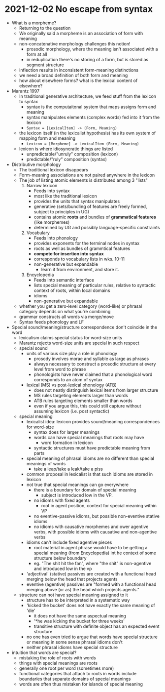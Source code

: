 # 2021-12-02 No escape from syntax

* What is a morpheme?
  * Returning to the question
  * We originally said a morpheme is an association of form with meaning
  * non-concatenative morphology challenges this notion!
    * prosodic morphology, where the meaning isn't associated with a form at all
    * in reduplication there's no storing of a form, but is stored as segment structure
  * inflection results in inconsistent form-meaning distinctions
  * we need a broad definition of both form and meaning
  * how about elsewhere forms? what is the lexical content of elsewhere?
* Marantz 1997
  * In traditional generative architecture, we feed stuff from the lexicon to syntax
    * syntax is the computaitonal system that maps assigns form and meaning
    * syntax manipulates elements (complex words) fed into it from the lexicon
    * `Syntax = [LexicalItem] -> (Form, Meaning)`
  * the lexicon itself (in the lexicalist hypothesis) has its own system of mapping form and meaning
    * `Lexicon = [Morpheme] -> LexicalItem (Form, Meaning)`
  * lexicon is where idiosyncratic things are listed
    * unpredictable/"unruly" composition (lexicon)
    * predictable/"ruly" composition (syntax)
* Distributive morphology
  * The traditional lexicon disappears 
  * Form-meaning associations are not paired anywhere in the lexicon
  * The job of listing atomic elements is distributed among 3 "lists"
    1. Narrow lexicon 
       * Feeds into syntax 
       * most like the traditional lexicon
       * provides the units that syntax manipulates
       * generative (sets/bundling of features are freely formed, subject to principles in UG)
       * contains atomic **roots** and bundles of **grammatical features** (like morphemes)
       * determined by UG and possibly language-specific constraints
    2. Vocabulary
       * Feeds into phonology 
       * provides exponents for the terminal nodes in syntax
       * roots as well as bundles of grammtical features
       * **compete for insertion into syntax**
       * corresponds to vocabulary lists in wks. 10-11
       * non-generative but expandable
         * learn it from environment, and store it.
    3. Encyclopedia 
       * Feeds into semantic interface 
       * lists special meaning of particular rules, relative to syntactic context of roots, within local domains
       * idioms
       * non-generative but expandable
  * whether you get a zero-level category (word-like) or phrasal category depends on what you're combining
  * grammar constructs all words via merge/move
  * Syntax feeds phonology and LF
* Special sound/meaning/structure correspondence don't coincide in the word
  * lexicalism claims special status for word-size units
  * Marantz rejects word-size units are special in such respect
  * special sound
    * units of various size play a role in phonology 
      * prosody involves morae and syllable as large as phrases
      * always necessary to construct a prosodic structure at every level from word to phrase
      * phonologists have never claimed that a phonological word corresponds to an atom of syntax
    * lexical (MS) vs post-lexical phonology (ATB)
      * does not neatly distinguish lexical items from larger structure
      * MS rules targeting elements larger than words
      * ATB rules targeting elements smaller than words
      * even if you argue this, this could still capture without assuming lexicon (i.e. post syntactic)
  * special meaning
    * lexicalist idea: lexicon provides sound/meaning correspondences for word-size
      * syntax does for larger meanings
      * words can have special meanings that roots may have
        * word formation in lexicon
      * syntactic structures must have predictable meaning from parts
    * special meaning of phrasal idioms are no different than special meanings of words
      * take a leap/take a leak/take a piss
    * common proposal in lexicalist is that such idioms are stored in lexicon
    * not true that special meanings can go everywhere
      * there is a boundary for domain of special meaning
        * subject is introduced low in the VP.
      * no idioms with fixed agents
        * root in agent position, context for special meaning within VP
      * no eventive-passive idioms, but possible non-eventive stative idioms
      * no idioms with causative morphemes and ower agentive verbs, with possible idioms with causative and non-agentive verbs
    * idioms can't include fixed agentive pieces
      * root material in agent phrase would have to be getting a special meaning (from Encyclopedia) int he context of some structure below boundary
      * eg. "The shit hit the fan", where "the shit" is non-agentive and introduced low in the vp
    * 'adjectival' (stative) passives are created with a functional head merging below the head that projects agents
    * eventive (agentive) passives are "formed with a functional head merging above (or as) the head which projects agents."
  * structure can not have special meaning assigned to it
    * structure has to be interpreted in a systematic way
    * 'kicked the bucket' does not have exactly the same meaning of 'die'
      * it does not have the same aspectual meaning
      * '\*he was kicking the bucket for three weeks'
      * transitive structure with definite object has an expected event structure
    * no one has even tried to argue that words have special structure or meaning in some sense phrasal idioms don't
    * neither phrasal idioms have special structure
* intuition that words are special?
  * mistaking the role of roots with words
  * things with special meanings are roots
  * generally one root per word (sometimes more)
  * functional categories that attach to roots in words include boundaries that separate domains of special meanings
  * words are often thus mistaken for islands of special meaning
